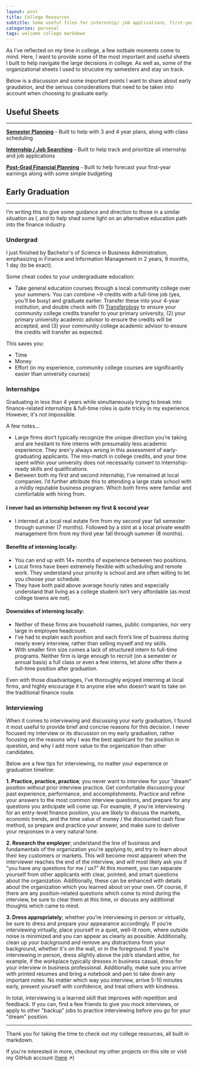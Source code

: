 ```yaml
---
layout: post
title: College Resources
subtitle: Some useful files for internship/ job applications, first-year financial analysis, and semester planning. Plus, some notes and remarks on my time in college
categories: personal
tags: welcome college markdown
---
```


As I've reflected on my time in college, a few notbale moments come to mind. Here, I want to provide some of the most important and useful sheets I built to help navigate the large decisions in college. As well as, some of the organizational sheets I used to strucutre my semesters and stay on track.

Below is a discussion and some important points I want to share about early graudation, and the serious considerations that need to be taken into account when choosing to graduate early.

## Useful Sheets
--- 
[**Semester Planning**][Semester Planning] - Built to help with 3 and 4 year plans, along with class scheduling

[**Internship / Job Searching**][Job Search] - Built to help track and prioritize all internship and job applications

[**Post-Grad Financial Planning**][Financial Analysis] - Built to help forecast your first-year earnings along with some simple budgeting


## Early Graduation
---
I’m writing this to give some guidance and direction to those in a similar situation as I, and to help shed some light on an alternative education path into the finance industry.

### Undergrad

I just finished by Bachelor's of Science in Business Administration, emphasizing in Finance and Information Management in 2 years, 9 months, 1 day (to be exact).

Some cheat codes to your undergraduate education:
-	Take general education courses through a local community college over your summers. You can combine ~9 credits with a full-time job (yes, you’ll be busy) and graduate earlier. Transfer these into your 4-year institution, and double check with (1) [Transferology][Transferology] to ensure your community college credits transfer to your primary university, (2) your primary university academic advisor to ensure the credits will be accepted, and (3) your community college academic advisor to ensure the credits will transfer as expected.

This saves you: 
- Time
- Money
- Effort (in my experience, community college courses are significantly easier than university courses)

### Internships
Graduating in  less than 4 years while simultaneously trying to break into finance-related internships & full-time roles is quite tricky in my experience. However, it's not impossible.

A few notes...
- Large firms don’t typically recognize the unique direction you’re taking and are hesitant to hire interns with presumably less academic experience. They aren'y always wrong in this assessment of early-graduating applicants. The mis-match in college credits, and your time spent within your university does not necessarily convert to internship-ready skills and qualifications.
- Between both my first and second internship, I’ve remained at local companies. I’d further attribute this to attending a large state school with a mildly reputable business program. Which both firms were familiar and comfortable with hiring from.

#### I never had an internship between my first & second year
- I interned at a local real estate firm from my second year fall semester through summer (7 months). Followed by a stint at a local private wealth management firm from my third year fall through summer (8 months).

#### Benefits of interning locally: 
- You can end up with 14+ months of experience between two positions.
- Local firms have been extremely flexible with scheduling and remote work. They understand your priority is school and are often willing to let you choose your schedule.
- They have both paid above average hourly rates and especially understand that living as a college student isn’t very affordable (as most college towns are not).

#### Downsides of interning locally:
- Neither of these firms are household names, public companies, nor very large in employee headcount.
- I’ve had to explain each position and each firm’s line of business during nearly every interview, rather than selling myself and my skills.
- With smaller firm size comes a lack of structured intern to full-time programs. Neither firm is large enough to recruit (on a semester or annual basis) a full class or even a few interns, let alone offer them a full-time position after graduation.

Even with those disadvantages, I’ve thoroughly enjoyed interning at local firms, and highly encourage it to anyone else who doesn’t want to take on the traditional finance route.

### Interviewing 

When it comes to interviewing and discussing your early graduation, I found it most useful to provide brief and concise reasons for this decision. I never focused my interview or its discussion on my early graduation, rather focusing on the reasons why I was the best applicant for the position in question, and why I add more value to the organization than other candidates. 

Below are a few tips for interviewing, no matter your experience or graduation timeline:

**1. Practice, practice, practice**; you never want to interview for your "dream" position without prior interview practice. Get comfortable discussing your past experience, performance, and accomplishments. Practice and refine your answers to the most common interview questions, and prepare for any questions you anticipate will come up. For example, if you're interviewing for an entry-level finance position, you are likely to discuss the markets, economic trends, and the time value of money / the discounted cash flow method, so prepare and practice your answer, and make sure to deliver your responses in a very natural tone.

**2. Research the employer**; understand the line of business and fundamentals of the organization you're applying to, and try to learn about their key customers or markets. This will become most apparent when the interviewer reaches the end of the interview, and will most likely ask you if “you have any questions for me / us?” At this moment, you can separate yourself from other applicants with clear, pointed, and smart questions about the organization. Additionally, these can be enhanced with details about the organization which you learned about on your own. Of course, if there are any position-related questions which come to mind during the interview, be sure to clear them at this time, or discuss any additional thoughts which came to mind.

**3. Dress appropriately**; whether you’re interviewing in person or virtually, be sure to dress and prepare your appearance accordingly. If you’re interviewing virtually, place yourself in a quiet, well-lit room, where outside noise is minimized and you can appear as clearly as possible. Additionally, clean up your background and remove any distractions from your background, whether it's on the wall, or in the foreground. If you’re interviewing in person, dress slightly above the job’s standard attire, for example, if the workplace typically dresses in business casual, dress for your interview in business professional. Additionally, make sure you arrive with printed resumes and bring a notebook and pen to take down any important notes. No matter which way you interview, arrive 5-10 minutes early, present yourself with confidence, and treat others with kindness.

In total, interviewing is a learned skill that improves with repetition and feedback. If you can, find a few friends to give you mock interviews, or apply to other "backup" jobs to practice interviewing before you go for your "dream" position. 

---
Thank you for taking the time to check out my college resources, all built in markdown.

If you're interested in more, checkout my other projects on this site or visit my GitHub account ([here][github-account] ↗)

[Semester Planning]: https://lukenelsn.github.io/assets/Semester-Planning.xlsx
[Job Search]: https://lukenelsn.github.io/assets/Internship-and-Job-Search.xlsx
[Financial Analysis]: https://lukenelsn.github.io/assets/First-Year-Financial-Analysis.xlsx
[Transferology]: https://transferology.com
[github-account]: https://github.com/lukenelsn